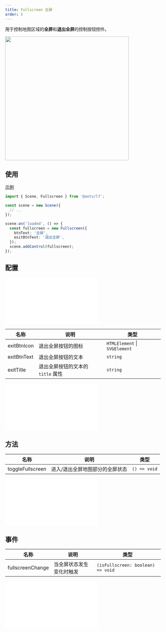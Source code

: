 ```yaml
---
title: Fullscreen 全屏
order: 5
---
```


用于控制地图区域的**全屏**和**退出全屏**的控制按钮控件。

<img src="https://gw.alipayobjects.com/mdn/rms_816329/afts/img/A*CcOXRqK5ARgAAAAAAAAAAAAAARQnAQ" width="400"/>

## 使用

[示例](/zh/examples/component/control#fullscreen)

```ts
import { Scene, Fullscreen } from '@antv/l7';

const scene = new Scene({
  // ...
});

scene.on('loaded', () => {
  const fullscreen = new Fullscreen({
    btnText: '全屏',
    exitBtnText: '退出全屏',
  });
  scene.addControl(fullscreen);
});
```

## 配置

<embed src="@/docs/common/control/btn-api.md"></embed>

| 名称        | 说明                              | 类型                              |
| ----------- | --------------------------------- | --------------------------------- |
| exitBtnIcon | 退出全屏按钮的图标                | `HTMLElement` &#124; `SVGElement` |
| exitBtnText | 退出全屏按钮的文本                | `string`                          |
| exitTitle   | 退出全屏按钮的文本的 `title` 属性 | `string`                          |

<embed src="@/docs/common/control/api.md"></embed>

## 方法

| 名称             | 说明                            | 类型         |
| ---------------- | ------------------------------- | ------------ |
| toggleFullscreen | 进入/退出全屏地图部分的全屏状态 | `() => void` |

<embed src="@/docs/common/control/method.md"></embed>

## 事件

| 名称             | 说明                     | 类型                              |
| ---------------- | ------------------------ | --------------------------------- |
| fullscreenChange | 当全屏状态发生变化时触发 | `(isFullscreen: boolean) => void` |

<embed src="@/docs/common/control/event.md"></embed>
